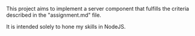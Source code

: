 This project aims to implement a server component that fulfills the criteria described in the "assignment.md" file.

It is intended solely to hone my skills in NodeJS.
